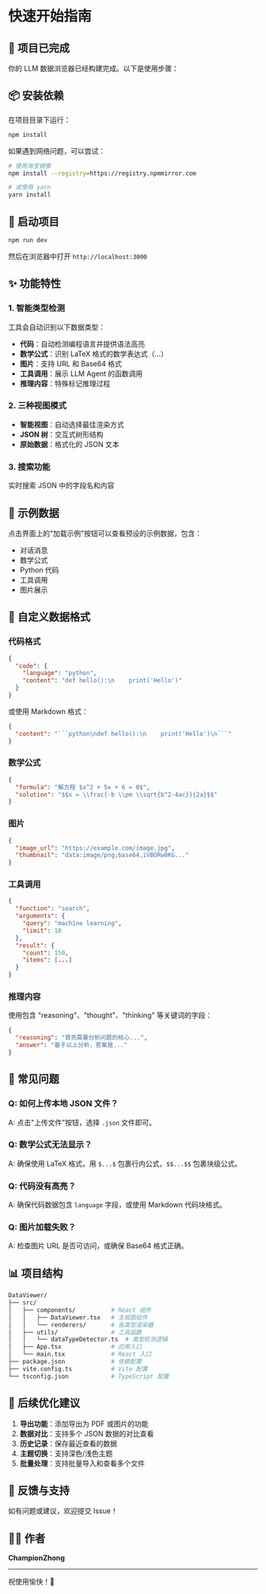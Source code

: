 # 快速开始指南

## 🎉 项目已完成

你的 LLM 数据浏览器已经构建完成。以下是使用步骤：

## 📦 安装依赖

在项目目录下运行：

```bash
npm install
```

如果遇到网络问题，可以尝试：

```bash
# 使用淘宝镜像
npm install --registry=https://registry.npmmirror.com

# 或使用 yarn
yarn install
```

## 🚀 启动项目

```bash
npm run dev
```

然后在浏览器中打开 `http://localhost:3000`

## ✨ 功能特性

### 1. 智能类型检测

工具会自动识别以下数据类型：

- **代码**：自动检测编程语言并提供语法高亮
- **数学公式**：识别 LaTeX 格式的数学表达式（$...$）
- **图片**：支持 URL 和 Base64 格式
- **工具调用**：展示 LLM Agent 的函数调用
- **推理内容**：特殊标记推理过程

### 2. 三种视图模式

- **智能视图**：自动选择最佳渲染方式
- **JSON 树**：交互式树形结构
- **原始数据**：格式化的 JSON 文本

### 3. 搜索功能

实时搜索 JSON 中的字段名和内容

## 📝 示例数据

点击界面上的"加载示例"按钮可以查看预设的示例数据，包含：

- 对话消息
- 数学公式
- Python 代码
- 工具调用
- 图片展示

## 🎨 自定义数据格式

### 代码格式

```json
{
  "code": {
    "language": "python",
    "content": "def hello():\n    print('Hello')"
  }
}
```

或使用 Markdown 格式：

```json
{
  "content": "```python\ndef hello():\n    print('Hello')\n```"
}
```

### 数学公式

```json
{
  "formula": "解方程 $x^2 + 5x + 6 = 0$",
  "solution": "$$x = \\frac{-b \\pm \\sqrt{b^2-4ac}}{2a}$$"
}
```

### 图片

```json
{
  "image_url": "https://example.com/image.jpg",
  "thumbnail": "data:image/png;base64,iVBORw0KG..."
}
```

### 工具调用

```json
{
  "function": "search",
  "arguments": {
    "query": "machine learning",
    "limit": 10
  },
  "result": {
    "count": 150,
    "items": [...]
  }
}
```

### 推理内容

使用包含 "reasoning"、"thought"、"thinking" 等关键词的字段：

```json
{
  "reasoning": "首先需要分析问题的核心...",
  "answer": "基于以上分析，答案是..."
}
```

## 🔧 常见问题

### Q: 如何上传本地 JSON 文件？

A: 点击"上传文件"按钮，选择 `.json` 文件即可。

### Q: 数学公式无法显示？

A: 确保使用 LaTeX 格式，用 `$...$` 包裹行内公式，`$$...$$` 包裹块级公式。

### Q: 代码没有高亮？

A: 确保代码数据包含 `language` 字段，或使用 Markdown 代码块格式。

### Q: 图片加载失败？

A: 检查图片 URL 是否可访问，或确保 Base64 格式正确。

## 📊 项目结构

```bash
DataViewer/
├── src/
│   ├── components/          # React 组件
│   │   ├── DataViewer.tsx   # 主视图组件
│   │   └── renderers/       # 各类型渲染器
│   ├── utils/               # 工具函数
│   │   └── dataTypeDetector.ts  # 类型检测逻辑
│   ├── App.tsx              # 应用入口
│   └── main.tsx             # React 入口
├── package.json             # 依赖配置
├── vite.config.ts           # Vite 配置
└── tsconfig.json            # TypeScript 配置
```

## 🎯 后续优化建议

1. **导出功能**：添加导出为 PDF 或图片的功能
2. **数据对比**：支持多个 JSON 数据的对比查看
3. **历史记录**：保存最近查看的数据
4. **主题切换**：支持深色/浅色主题
5. **批量处理**：支持批量导入和查看多个文件

## 📧 反馈与支持

如有问题或建议，欢迎提交 Issue！

## 👨‍💻 作者

**ChampionZhong**

---

祝使用愉快！🎉
